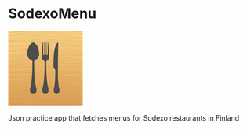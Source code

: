 SodexoMenu
==========
![](https://github.com/pahnev/SodexoMenu/blob/master/SodexoMenuApp/Images.xcassets/AppIcon.appiconset/Icon-76%402x.png)	


Json practice app that fetches menus for Sodexo restaurants in Finland


